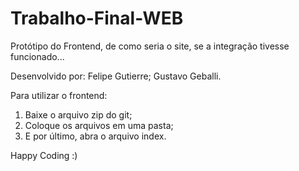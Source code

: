# Trabalho-Final-WEB
Protótipo do Frontend, de como seria o site, se a integração tivesse funcionado...

Desenvolvido por:
Felipe Gutierre;
Gustavo Geballi.

Para utilizar o frontend:
1. Baixe o arquivo zip do git;
2. Coloque os arquivos em uma pasta;
3. E por último, abra o arquivo index.

Happy Coding :) 
